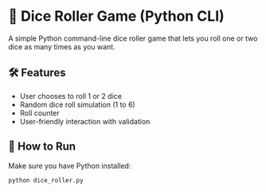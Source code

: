 # 🎲 Dice Roller Game (Python CLI)

A simple Python command-line dice roller game that lets you roll one or two dice as many times as you want.

## 🛠 Features
- User chooses to roll 1 or 2 dice
- Random dice roll simulation (1 to 6)
- Roll counter
- User-friendly interaction with validation

## 🚀 How to Run

Make sure you have Python installed:

```bash
python dice_roller.py
